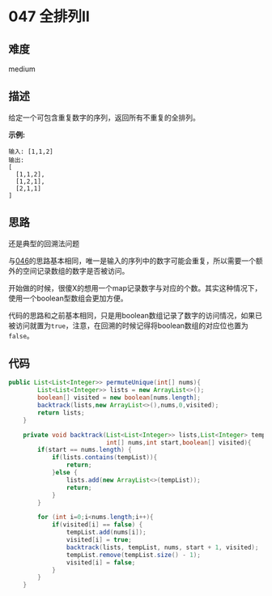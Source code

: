 # 047 全排列II

## 难度

medium

## 描述

给定一个可包含重复数字的序列，返回所有不重复的全排列。

**示例:**

```
输入: [1,1,2]
输出:
[
  [1,1,2],
  [1,2,1],
  [2,1,1]
]
```

## 思路

还是典型的回溯法问题

与[046](https://github.com/LeiXiaoss/leetcode_solution/blob/master/note/_046/046.md)的思路基本相同，唯一是输入的序列中的数字可能会重复，所以需要一个额外的空间记录数组的数字是否被访问。

开始做的时候，很傻X的想用一个map记录数字与对应的个数。其实这种情况下，使用一个boolean型数组会更加方便。

代码的思路和之前基本相同，只是用boolean数组记录了数字的访问情况，如果已被访问就置为`true`，注意，在回溯的时候记得将boolean数组的对应位也置为`false`。

## 代码

```java
public List<List<Integer>> permuteUnique(int[] nums){
        List<List<Integer>> lists = new ArrayList<>();
        boolean[] visited = new boolean[nums.length];
        backtrack(lists,new ArrayList<>(),nums,0,visited);
        return lists;
    }

    private void backtrack(List<List<Integer>> lists,List<Integer> tempList,
                           int[] nums,int start,boolean[] visited){
        if(start == nums.length) {
            if(lists.contains(tempList)){
                return;
            }else {
                lists.add(new ArrayList<>(tempList));
                return;
            }
        }

        for (int i=0;i<nums.length;i++){
            if(visited[i] == false) {
                tempList.add(nums[i]);
                visited[i] = true;
                backtrack(lists, tempList, nums, start + 1, visited);
                tempList.remove(tempList.size() - 1);
                visited[i] = false;
            }
        }
    }
```

